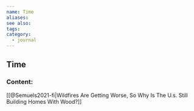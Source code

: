 ```yaml
---
name: Time
aliases:
see also:
tags:
category:
  - journal
---
```


## Time

### Content:
[[@Semuels2021-fi|Wildfires Are Getting Worse, So Why Is The U.s. Still Building Homes With Wood?]]